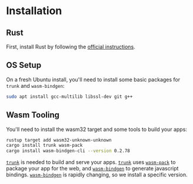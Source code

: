 # Installation

## Rust

First, install Rust by following the [official instructions](https://www.rust-lang.org/tools/install).

## OS Setup

On a fresh Ubuntu install, you'll need to install some basic packages for `trunk` and `wasm-bindgen`:

```bash
sudo apt install gcc-multilib libssl-dev git g++
```

## Wasm Tooling

You'll need to install the wasm32 target and some tools to build your apps:

```bash
rustup target add wasm32-unknown-unknown
cargo install trunk wasm-pack
cargo install wasm-bindgen-cli --version 0.2.78
```

[`trunk`] is needed to build and serve your apps. [`trunk`] uses [`wasm-pack`] to package your app for the web, and [`wasm-bindgen`] to generate javascript bindings. [`wasm-bindgen`] is rapidly changing, so we install a specific version.

[`trunk`]: https://trunkrs.dev/
[`wasm-pack`]: https://rustwasm.github.io/wasm-pack/
[`wasm-bindgen`]: https://rustwasm.github.io/docs/wasm-bindgen/
